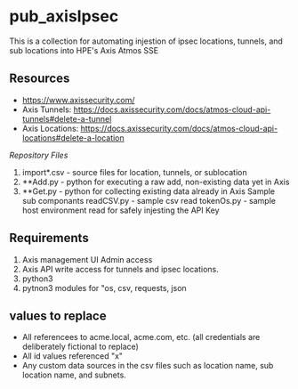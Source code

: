 # pub_axisIpsec
This is a collection for automating injestion of ipsec locations, tunnels, and sub locations into HPE's Axis Atmos SSE

## Resources
* https://www.axissecurity.com/
* Axis Tunnels: https://docs.axissecurity.com/docs/atmos-cloud-api-tunnels#delete-a-tunnel
* Axis Locations: https://docs.axissecurity.com/docs/atmos-cloud-api-locations#delete-a-location

_Repository Files_
1. import*.csv - source files for location, tunnels, or sublocation
2. **Add.py - python for executing a raw add, non-existing data yet in Axis
3. **Get.py - python for collecting existing data already in Axis
   Sample sub componants
   readCSV.py -  sample csv read
   tokenOs.py -   sample host environment read for safely injesting the API Key


## Requirements
1. Axis management UI Admin access
2. Axis API write access for tunnels and ipsec locations.
3. python3
4. pytnon3 modules for "os, csv, requests, json

## values to replace
* All referencees to acme.local, acme.com, etc.  (all credentials are deliberately fictional to replace)
* All id values referenced "x"
* Any custom data sources in the csv files such as location name, sub location name, and subnets.

